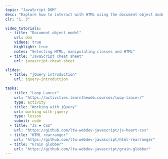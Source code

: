 ```yaml
---
topic: "JavaScript DOM"
desc: "Explore how to interact with HTML using the document object model and combine CSS with JavaScript."
clr: "1, 3"

video_tutorials:
  - title: "Document object model"
    url: dom
    videos: true
    highlight: true
    notes: "Selecting HTML, manipulating classes and HTML"
  - title: "JavaScript cheat sheet"
    url: javascript-cheat-sheet

slides:
  - title: "jQuery introduction"
    url: jquery-introduction

tasks:
  - title: "Loop Lancer"
    url: "https://activities.learntheweb.courses/loop-lancer/"
    type: activity
  - title: "Working with jQuery"
    url: working-with-jquery
    type: lesson
    submit: code
  - title: "JS ❤ CSS"
    url: "https://github.com/ltw-webdev-javascript/js-heart-css"
  - title: "HTML rearranger"
    url: "https://github.com/ltw-webdev-javascript/html-rearranger"
  - title: "Grain globber"
    url: "https://github.com/ltw-webdev-javascript/grain-globber"
---
```

